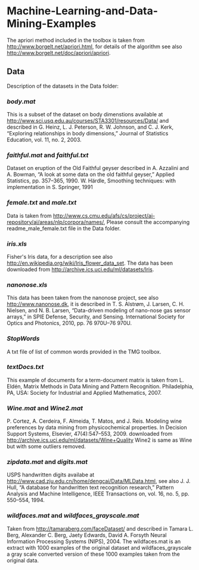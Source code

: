 # Machine-Learning-and-Data-Mining-Examples

The apriori method included in the toolbox is taken from http://www.borgelt.net/apriori.html, for
details of the algorithm see also http://www.borgelt.net/doc/apriori/apriori.

## Data

Description of the datasets in the Data folder:

### *body.mat*

This is a subset of the dataset on body dimenstions available at http://www.sci.usq.edu.au/courses/STA3301/resources/Data/ 
and described in 
G. Heinz, L. J. Peterson, R. W. Johnson, and C. J. Kerk, “Exploring relationships in body dimensions,” Journal of Statistics Education, vol. 11, no. 2, 2003.

### *faithful.mat* and *faithful.txt*

Dataset on eruption of the Old Faithful geyser described in
A. Azzalini and A. Bowman, “A look at some data on the old faithful geyser,” Applied Statistics, pp. 357–365, 1990.
W. Härdle, Smoothing techniques: with implementation in S. Springer, 1991

### *female.txt* and *male.txt*

Data is taken from http://www.cs.cmu.edu/afs/cs/project/ai-repository/ai/areas/nlp/corpora/names/,
Please consult the accompanying readme_male_female.txt file in the Data folder.

### *iris.xls*

Fisher's Iris data, for a description see also http://en.wikipedia.org/wiki/Iris_flower_data_set. The data has been downloaded from http://archive.ics.uci.edu/ml/datasets/Iris.

### *nanonose.xls*

This data has been taken from the nanonose project, see also http://www.nanonose.dk, it is described in 
T. S. Alstrøm, J. Larsen, C. H. Nielsen, and N. B. Larsen, “Data-driven modeling of nano-nose gas sensor arrays,” in SPIE Defense, Security, and Sensing. International Society for Optics and Photonics, 2010, pp. 76 970U–76 970U.

### *StopWords*

A txt file of list of common words provided in the TMG toolbox.

### *textDocs.txt*

This example of documents for a term-document matrix is taken from 
L. Eldén, Matrix Methods in Data Mining and Pattern Recognition. Philadelphia, PA, USA: Society for Industrial and Applied Mathematics, 2007.

### *Wine.mat* and *Wine2.mat*

P. Cortez, A. Cerdeira, F. Almeida, T. Matos, and J. Reis. Modeling wine preferences by data mining from physicochemical properties. In Decision Support Systems, Elsevier, 47(4):547–553, 2009.
downloaded from http://archive.ics.uci.edu/ml/datasets/Wine+Quality
Wine2 is same as Wine but with some outliers removed.

### *zipdata.mat* and *digits.mat*

USPS handwritten digits availabe at http://www.cad.zju.edu.cn/home/dengcai/Data/MLData.html, see also
J. J. Hull, “A database for handwritten text recognition research,” Pattern Analysis and Machine Intelligence, IEEE Transactions on, vol. 16, no. 5, pp. 550–554,
1994.

### *wildfaces.mat* and *wildfaces_grayscale.mat*

Taken from http://tamaraberg.com/faceDataset/ and described in Tamara L. Berg, Alexander C. Berg, Jaety Edwards, David A. Forsyth 
Neural Information Processing Systems (NIPS), 2004. 
The wildfaces.mat is an extract with 1000 examples of the original dataset and wildfaces_grayscale a gray scale converted version of these 1000 examples taken from the original data.
